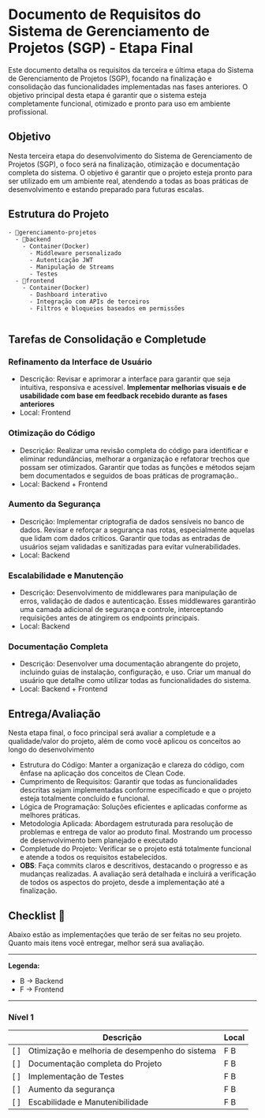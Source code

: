 # Documento de Requisitos do Sistema de Gerenciamento de Projetos (SGP) - Etapa Final

Este documento detalha os requisitos da terceira e última etapa do Sistema de Gerenciamento de Projetos (SGP), focando na finalização e consolidação das funcionalidades implementadas nas fases anteriores. O objetivo principal desta etapa é garantir que o sistema esteja completamente funcional, otimizado e pronto para uso em ambiente profissional.


## Objetivo

Nesta terceira etapa do desenvolvimento do Sistema de Gerenciamento de Projetos (SGP), o foco será na finalização, otimização e documentação completa do sistema. O objetivo é garantir que o projeto esteja pronto para ser utilizado em um ambiente real, atendendo a todas as boas práticas de desenvolvimento e estando preparado para futuras escalas.


## Estrutura do Projeto 

```
- 📂gerenciamento-projetos
  - 📂backend
    - Container(Docker)
      - Middleware personalizado
      - Autenticação JWT
      - Manipulação de Streams
      - Testes 
  - 📂frontend
    - Container(Docker)
      - Dashboard interativo
      - Integração com APIs de terceiros
      - Filtros e bloqueios baseados em permissões
      
```

## **Tarefas de Consolidação e Completude**

### **Refinamento da Interface de Usuário**

- Descrição: Revisar e aprimorar a interface para garantir que seja intuitiva, responsiva e acessível. **Implementar melhorias visuais e de usabilidade com base em feedback recebido durante as fases anteriores**
- Local: Frontend

### **Otimização do Código**

- Descrição: Realizar uma revisão completa do código para identificar e eliminar redundâncias, melhorar a organização e refatorar trechos que possam ser otimizados. Garantir que todas as funções e métodos sejam bem documentados e seguidos de boas práticas de programação..
- Local: Backend + Frontend

### **Aumento da Segurança**
- Descrição: Implementar criptografia de dados sensíveis no banco de dados. Revisar e reforçar a segurança nas rotas, especialmente aquelas que lidam com dados críticos. Garantir que todas as entradas de usuários sejam validadas e sanitizadas para evitar vulnerabilidades.
- Local: Backend

### **Escalabilidade e Manutenção**
- Descrição: Desenvolvimento de middlewares para manipulação de erros, validação de dados e autenticação. Esses middlewares garantirão uma camada adicional de segurança e controle, interceptando requisições antes de atingirem os endpoints principais.
- Local: Backend

### **Documentação Completa**
- Descrição: Desenvolver uma documentação abrangente do projeto, incluindo guias de instalação, configuração, e uso. Criar um manual do usuário que detalhe como utilizar todas as funcionalidades do sistema.
- Local: Backend + Frontend

## **Entrega/Avaliação** 
Nesta etapa final, o foco principal será avaliar a completude e a qualidade/valor do projeto, além de como você aplicou os conceitos ao longo do desenvolvimento


- Estrutura do Código: Manter a organização e clareza do código, com ênfase na aplicação dos conceitos de Clean Code.
- Cumprimento de Requisitos: Garantir que todas as funcionalidades descritas sejam implementadas conforme especificado e que o projeto esteja totalmente concluído e funcional.
- Lógica de Programação: Soluções eficientes e aplicadas conforme as melhores práticas.
- Metodologia Aplicada: Abordagem estruturada para resolução de problemas e entrega de valor ao produto final. Mostrando um processo de desenvolvimento bem planejado e executado
- Completude do Projeto: Verificar se o projeto está totalmente funcional e atende a todos os requisitos estabelecidos.
- **OBS**: Faça commits claros e descritivos, destacando o progresso e as mudanças realizadas. A avaliação será detalhada e incluirá a verificação de todos os aspectos do projeto, desde a implementação até a finalização.

## Checklist 📝

Abaixo estão as implementações que terão de ser feitas no seu projeto. Quanto mais itens você entregar, melhor será sua avaliação.

---

**Legenda:**

- B -> Backend
- F -> Frontend

---

### Nível 1

|     | Descrição	                                            | Local |
| --- | ------------------------------------------------      | ----- |
| [ ] |	Otimização e melhoria de desempenho do sistema	    |  F B  |
| [ ] | Documentação completa do Projeto    |  F B  |
| [ ] | Implementação de Testes   |  F B  |
| [ ] | Aumento da segurança   |  F B  |
| [ ] | Escabilidade e Manutenibilidade   |  F B  |






